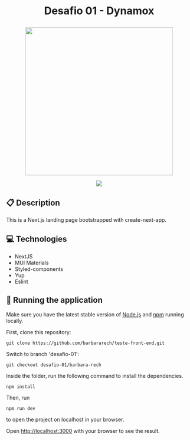 # <p align = "center"> Desafio 01 - Dynamox </p>

<p align="center">
   <img src="https://theme.zdassets.com/theme_assets/9620204/0651d93480a183f0842b7ad8c033ff863880de83.png"  width="400"/>
</p>

<p align = "center">
   <img src="https://img.shields.io/badge/author-Bárbara_Rech-45132d?style=flat-square" />
</p>


##  :clipboard: Description

This is a Next.js landing page bootstrapped with create-next-app.

## :computer: Technologies
  - NextJS
  - MUI Materials
  - Styled-components
  - Yup
  - Eslint

## 🏁 Running the application

Make sure you have the latest stable version of [Node.js](https://nodejs.org/en/download/) and [npm](https://www.npmjs.com/) running locally.

First, clone this repository:

```
git clone https://github.com/barbararech/teste-front-end.git
```
Switch to branch 'desafio-01':

```
git checkout desafio-01/barbara-rech
```

Inside the folder, run the following command to install the dependencies.

```
npm install
```

Then, run

```
npm run dev
```
to open the project on localhost in your browser.

Open [http://localhost:3000](http://localhost:3000) with your browser to see the result.

